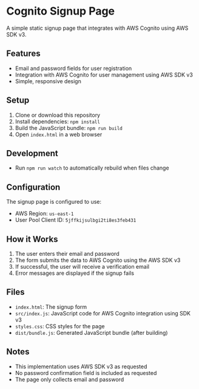 # Cognito Signup Page

A simple static signup page that integrates with AWS Cognito using AWS SDK v3.

## Features

- Email and password fields for user registration
- Integration with AWS Cognito for user management using AWS SDK v3
- Simple, responsive design

## Setup

1. Clone or download this repository
2. Install dependencies: `npm install`
3. Build the JavaScript bundle: `npm run build`
4. Open `index.html` in a web browser

## Development

- Run `npm run watch` to automatically rebuild when files change

## Configuration

The signup page is configured to use:
- AWS Region: `us-east-1`
- User Pool Client ID: `5jffkijsulbgi2ti8es3feb431`

## How it Works

1. The user enters their email and password
2. The form submits the data to AWS Cognito using the AWS SDK v3
3. If successful, the user will receive a verification email
4. Error messages are displayed if the signup fails

## Files

- `index.html`: The signup form
- `src/index.js`: JavaScript code for AWS Cognito integration using SDK v3
- `styles.css`: CSS styles for the page
- `dist/bundle.js`: Generated JavaScript bundle (after building)

## Notes

- This implementation uses AWS SDK v3 as requested
- No password confirmation field is included as requested
- The page only collects email and password
